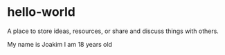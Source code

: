 # hello-world
A place to store ideas, resources, or share and discuss things with others.

My name is Joakim 
I am 18 years old
